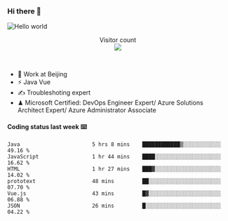 ### Hi there 👋

<img src="https://raw.githubusercontent.com/sagar-viradiya/sagar-viradiya/master/resources/banner.png" alt="Hello world">
<p align="center"> 
  Visitor count<br/>
  <img src="https://profile-counter.glitch.me/youszoe/count.svg" />
</p>
<br/>

- 🍻 Work at Beijing 
- ⚡ Java Vue
- ✍️ Troubleshoting expert
- ♟  Microsoft Certified: DevOps Engineer Expert/ Azure Solutions Architect Expert/ Azure Administrator Associate

#### Coding status last week ⌨️

<!--START_SECTION:waka-->

```text
Java                       5 hrs 8 mins    ████████████▒░░░░░░░░░░░░   49.16 %
JavaScript                 1 hr 44 mins    ████░░░░░░░░░░░░░░░░░░░░░   16.62 %
HTML                       1 hr 27 mins    ███▓░░░░░░░░░░░░░░░░░░░░░   14.02 %
prototext                  48 mins         ██░░░░░░░░░░░░░░░░░░░░░░░   07.70 %
Vue.js                     43 mins         █▓░░░░░░░░░░░░░░░░░░░░░░░   06.88 %
JSON                       26 mins         █░░░░░░░░░░░░░░░░░░░░░░░░   04.22 %
```

<!--END_SECTION:waka-->

<br/>
<center><img src="http://ghchart.rshah.org/409ba5/yousazoe" alt="" /></center>


